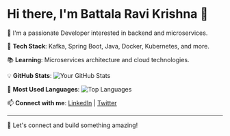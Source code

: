 # Hi there, I'm Battala Ravi Krishna 👋

🌟 I'm a passionate Developer interested in backend and microservices.

🚀 **Tech Stack**: Kafka, Spring Boot, Java, Docker, Kubernetes, and more.

📚 **Learning**: Microservices architecture and cloud technologies.

💡 **GitHub Stats**:
![Your GitHub Stats](https://github-readme-stats.vercel.app/api?username=ravikrishna1269&show_icons=true&theme=dark)

📌 **Most Used Languages**:
![Top Languages](https://github-readme-stats.vercel.app/api/top-langs/?username=ravikrishna1269&layout=compact&theme=dark)

📫 **Connect with me**:
[LinkedIn](https://www.linkedin.com/in/yourprofile) | [Twitter](https://twitter.com/yourprofile)

---
🚀 Let's connect and build something amazing!

